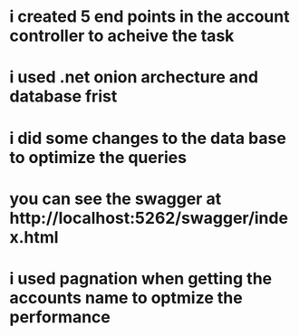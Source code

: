 #  i created 5 end points in the account controller to acheive the task 
 # i used .net onion archecture and database frist 
 # i did some changes to the data base to optimize the queries
# you can see the swagger at http://localhost:5262/swagger/index.html
# i used pagnation when getting the accounts name to optmize the performance 
